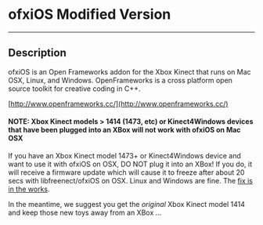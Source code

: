 # ofxiOS Modified Version
---

## Description
ofxiOS is an Open Frameworks addon for the Xbox Kinect that runs on Mac OSX, Linux, and Windows.
OpenFrameworks is a cross platform open source toolkit for creative coding in C++.

[http://www.openframeworks.cc/](http://www.openframeworks.cc/)

#### NOTE: Xbox Kinect models > 1414 (1473, etc) or Kinect4Windows devices that have been plugged into an XBox will not work with ofxiOS on  Mac OSX

If you have an Xbox Kinect model 1473+ or Kinect4Windows device and want to use it with ofxiOS on OSX, DO NOT plug it into an XBox! If you do, it will receive a firmware update which will cause it to freeze after about 20 secs with libfreenect/ofxiOS on OSX. Linux and Windows are fine. The [fix is in the works](https://github.com/OpenKinect/libfreenect/pull/325).

In the meantime, we suggest you get the *original* Xbox Kinect model 1414 and keep those new toys away from an XBox ...

